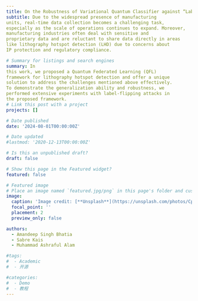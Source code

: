```yaml
---
title: On the Robustness of Variational Quantum Classifier against “Label Flipping Attacks” in Federated Learning for Semiconductor Manufacturing
subtitle: Due to the widespread presence of manufacturing
units, real-time data collection becomes a challenging task,
especially as the scale of operations continues to expand. Moreover,
manufacturing industries often deal with sensitive and
proprietary data and are reluctant to share data directly in areas
like lithography hotspot detection (LHD) due to concerns about
IP protection and regulatory compliance.

# Summary for listings and search engines
summary: In
this work, we proposed a Quantum Federated Learning (QFL)
framework for lithography hotspot detection and offer a unique
solution to address the challenges mentioned above effectively.
To demonstrate the generalization ability and robustness, we
performed extensive experiments with label-flipping attacks in
the proposed framework.
# Link this post with a project
projects: []

# Date published
date: '2024-08-01T00:00:00Z'

# Date updated
#lastmod: '2020-12-13T00:00:00Z'

# Is this an unpublished draft?
draft: false

# Show this page in the Featured widget?
featured: false

# Featured image
# Place an image named `featured.jpg/png` in this page's folder and customize its options here.
image:
  caption: 'Image credit: [**Unsplash**](https://unsplash.com/photos/CpkOjOcXdUY)'
  focal_point: ''
  placement: 2
  preview_only: false

authors:
  - Amandeep Singh Bhatia
  - Sabre Kais
  - Muhammad Ashraful Alam

#tags:
#  - Academic
#  - 开源

#categories:
#  - Demo
#  - 教程
---
```



